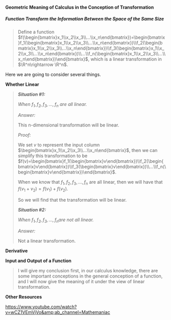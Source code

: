 #### Geometric Meaning of Calculus in the Conception of Transformation

##### Function Transform the Information Between the Space of the Same Size

> Define a function $f(\begin{bmatrix}x_1\\x_2\\x_3\\...\\x_n\end{bmatrix})=\begin{bmatrix}f_1(\begin{bmatrix}x_1\\x_2\\x_3\\...\\x_n\end{bmatrix})\\f_2(\begin{bmatrix}x_1\\x_2\\x_3\\...\\x_n\end{bmatrix})\\f_3(\begin{bmatrix}x_1\\x_2\\x_3\\...\\x_n\end{bmatrix})\\...\\f_n(\begin{bmatrix}x_1\\x_2\\x_3\\...\\x_n\end{bmatrix})\end{bmatrix}$, which is a linear transformation in $\R^n\rightarrow \R^n$.
>
> 

Here we are going to consider several things.

**Whether Linear**

> ***Situation #1:***
>
> *When $f_1, f_2,f_3,...,f_n$ are all linear.*
>
> *Answer:*
>
> This n-dimensional transformation will be linear.
>
> *Proof:*
>
> We set $v$ to represent the input column $\begin{bmatrix}x_1\\x_2\\x_3\\...\\x_n\end{bmatrix}$, then we can simplify this transformation to be $f(v)=\begin{bmatrix}f_1(\begin{bmatrix}v\end{bmatrix})\\f_2(\begin{bmatrix}v\end{bmatrix})\\f_3(\begin{bmatrix}v\end{bmatrix})\\...\\f_n(\begin{bmatrix}v\end{bmatrix})\end{bmatrix}$. 
>
> When we know that $f_1, f_2,f_3,...,f_n$ are all linear, then we will have that $f(v_1+v_2)=f(v_1)+f(v_2)$.
>
> So we will find that the transformation will be linear.
>
> ***Situation #2:***
>
> *When $f_1, f_2,f_3,...,f_n$​ are not all linear.*
>
> *Answer:*
>
> Not a linear transformation.

**Derivative**



**Input and Output of a Function**

> I will give my conclusion first, in our calculus knowledge, there are some important conceptions in the general conception of a function, and I will now give the meaning of it under the view of linear transformation.

**Other Resources**

https://www.youtube.com/watch?v=wCZ1VEmVjVo&amp;ab_channel=Mathemaniac

